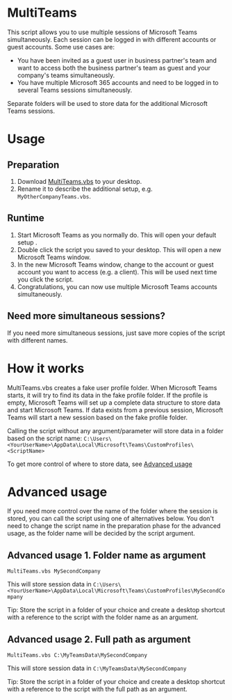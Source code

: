 # MultiTeams
This script allows you to use multiple sessions of Microsoft Teams simultaneously. Each session can be logged in with different accounts or guest accounts. Some use cases are:
* You have been invited as a guest user in business partner's team and want to access both the business partner's team as guest and your company's teams simultaneously.
* You have multiple Microsoft 365 accounts and need to be logged in to several Teams sessions simultaneously.

Separate folders will be used to store data for the additional Microsoft Teams sessions.

# Usage
## Preparation
1. Download [MultiTeams.vbs](https://github.com/jonasroslund/multiteams/blob/main/MultiTeams.vbs) to your desktop.
2. Rename it to describe the additional setup, e.g. `MyOtherCompanyTeams.vbs`.

## Runtime
1. Start Microsoft Teams as you normally do. This will open your default setup .
2. Double click the script you saved to your desktop. This will open a new Microsoft Teams window.
3. In the new Microsoft Teams window, change to the account or guest account you want to access (e.g. a client). This will be used next time you click the script.
4. Congratulations, you can now use multiple Microsoft Teams accounts simultaneously.

## Need more simultaneous sessions?
If you need more simultaneous sessions, just save more copies of the script with different names.

# How it works
MultiTeams.vbs creates a fake user profile folder. When Microsoft Teams starts, it will try to find its data in the fake profile folder. If the profile is empty, Microsoft Teams will set up a complete data structure to store data and start Microsoft Teams. If data exists from a previous session, Microsoft Teams will start a new session based on the fake profile folder.

Calling the script without any argument/parameter will store data in a folder based on the script name:
`C:\Users\<YourUserName>\AppData\Local\Microsoft\Teams\CustomProfiles\<ScriptName>`

To get more control of where to store data, see [Advanced usage](#advanced-usage)

# Advanced usage
If you need more control over the name of the folder where the session is stored, you can call the script using one of alternatives below. You don't need to change the script name in the preparation phase for the advanced usage, as the folder name will be decided by the script argument.

## Advanced usage 1. Folder name as argument

```
MultiTeams.vbs MySecondCompany
```
This will store session data in `C:\Users\<YourUserName>\AppData\Local\Microsoft\Teams\CustomProfiles\MySecondCompany`

Tip: Store the script in a folder of your choice and create a desktop shortcut with a reference to the script with the folder name as an argument.

## Advanced usage 2. Full path as argument
```
MultiTeams.vbs C:\MyTeamsData\MySecondCompany
```
This will store session data in `C:\MyTeamsData\MySecondCompany`

Tip: Store the script in a folder of your choice and create a desktop shortcut with a reference to the script with the full path as an argument.

